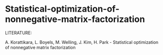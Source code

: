 # Statistical-optimization-of-nonnegative-matrix-factorization

LITERATURE:

A. Korattikara, L. Boyels, M. Welling, J. Kim, H. Park - Statistical optimization of nonnegative matrix factorization

